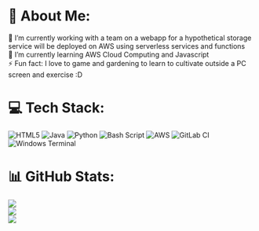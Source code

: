 # 💫 About Me:
🔭 I’m currently working with a team on a webapp for a hypothetical storage service will be deployed on AWS using serverless services and functions<br>🌱 I’m currently learning AWS Cloud Computing and Javascript<br>⚡ Fun fact: I love to game and gardening to learn to cultivate outside a PC screen and exercise :D 

# 💻 Tech Stack:
![HTML5](https://img.shields.io/badge/html5-%23E34F26.svg?style=for-the-badge&logo=html5&logoColor=white) ![Java](https://img.shields.io/badge/java-%23ED8B00.svg?style=for-the-badge&logo=openjdk&logoColor=white) ![Python](https://img.shields.io/badge/python-3670A0?style=for-the-badge&logo=python&logoColor=ffdd54) ![Bash Script](https://img.shields.io/badge/bash_script-%23121011.svg?style=for-the-badge&logo=gnu-bash&logoColor=white) ![AWS](https://img.shields.io/badge/AWS-%23FF9900.svg?style=for-the-badge&logo=amazon-aws&logoColor=white) ![GitLab CI](https://img.shields.io/badge/gitlab%20CI-%23181717.svg?style=for-the-badge&logo=gitlab&logoColor=white) ![Windows Terminal](https://img.shields.io/badge/Windows%20Terminal-%234D4D4D.svg?style=for-the-badge&logo=windows-terminal&logoColor=white)
# 📊 GitHub Stats:
![](https://github-readme-stats.vercel.app/api?username=TrestkonDev&theme=aura_dark&hide_border=false&include_all_commits=true&count_private=true)<br/>
![](https://github-readme-streak-stats.herokuapp.com/?user=TrestkonDev&theme=aura_dark&hide_border=false)<br/>
![](https://github-readme-stats.vercel.app/api/top-langs/?username=TrestkonDev&theme=aura_dark&hide_border=false&include_all_commits=true&count_private=true&layout=compact)

<!--
### 🔝 Top Contributed Repo
![](https://github-contributor-stats.vercel.app/api?username=TrestkonDev&limit=5&theme=dark&combine_all_yearly_contributions=true)
---
[![](https://visitcount.itsvg.in/api?id=TrestkonDev&icon=0&color=0)](https://visitcount.itsvg.in)
-->
